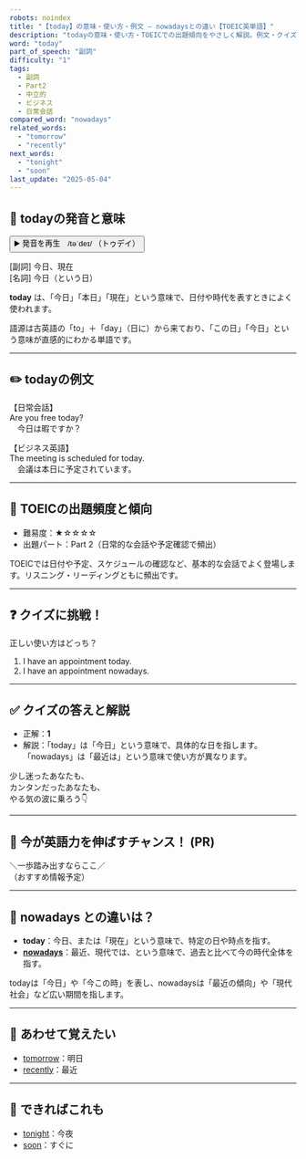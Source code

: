 ```yaml
---
robots: noindex
title: "【today】の意味・使い方・例文 ― nowadaysとの違い【TOEIC英単語】"
description: "todayの意味・使い方・TOEICでの出題傾向をやさしく解説。例文・クイズ付きでnowadaysとの違いもわかりやすく学べます。"
word: "today"
part_of_speech: "副詞"
difficulty: "1"
tags:
  - 副詞
  - Part2
  - 中立的
  - ビジネス
  - 日常会話
compared_word: "nowadays"
related_words:
  - "tomorrow"
  - "recently"
next_words:
  - "tonight"
  - "soon"
last_update: "2025-05-04"
---
```


## 🔰 todayの発音と意味

<button class="play-audio" onclick="playTTS('today')">
  <span class="play-audio-main">
    ▶️ 発音を再生　/təˈdeɪ/
  </span>
  <span class="play-audio-sub">
    （トゥデイ）
  </span>
</button>

[副詞] 今日、現在  
[名詞] 今日（という日）

**today** は、「今日」「本日」「現在」という意味で、日付や時代を表すときによく使われます。

語源は古英語の「to」＋「day」（日に）から来ており、「この日」「今日」という意味が直感的にわかる単語です。

---

## ✏️ todayの例文

【日常会話】  
Are you free today?  
　今日は暇ですか？

【ビジネス英語】  
The meeting is scheduled for today.  
　会議は本日に予定されています。

---

## 🎯 TOEICの出題頻度と傾向

- 難易度：★☆☆☆☆
- 出題パート：Part 2（日常的な会話や予定確認で頻出）

TOEICでは日付や予定、スケジュールの確認など、基本的な会話でよく登場します。リスニング・リーディングともに頻出です。

---

## ❓ クイズに挑戦！

正しい使い方はどっち？

1. I have an appointment today.  
2. I have an appointment nowadays.

---

## ✅ クイズの答えと解説

- 正解：**1**
- 解説：「today」は「今日」という意味で、具体的な日を指します。「nowadays」は「最近は」という意味で使い方が異なります。

少し迷ったあなたも、  
カンタンだったあなたも、  
やる気の波に乗ろう👇️

---

## 🚀 今が英語力を伸ばすチャンス！ (PR)

<div class="info-center">
＼一歩踏み出すならここ／<br>  
（おすすめ情報予定）
</div>

---

## 🤔  nowadays との違いは？

- **today**：今日、または「現在」という意味で、特定の日や時点を指す。
- **[nowadays](/word/nowadays)**：最近、現代では、という意味で、過去と比べて今の時代全体を指す。

todayは「今日」や「今この時」を表し、nowadaysは「最近の傾向」や「現代社会」など広い期間を指します。

---

## 🧩 あわせて覚えたい

- [tomorrow](/word/tomorrow)：明日
- [recently](/word/recently)：最近

---

## 📖 できればこれも

- [tonight](/word/tonight)：今夜
- [soon](/word/soon)：すぐに

<!-- cvid: aid37_bid20 -->
